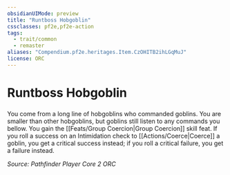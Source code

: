 ```yaml
---
obsidianUIMode: preview
title: "Runtboss Hobgoblin"
cssclasses: pf2e,pf2e-action
tags:
  - trait/common
  - remaster
aliases: "Compendium.pf2e.heritages.Item.CzOHITB2ihLGqMuJ"
license: ORC
---
```

# Runtboss Hobgoblin

### 






You come from a long line of hobgoblins who commanded goblins. You are smaller than other hobgoblins, but goblins still listen to any commands you bellow. You gain the [[Feats/Group Coercion|Group Coercion]] skill feat. If you roll a success on an Intimidation check to [[Actions/Coerce|Coerce]] a goblin, you get a critical success instead; if you roll a critical failure, you get a failure instead.

*Source: Pathfinder Player Core 2*
*ORC*